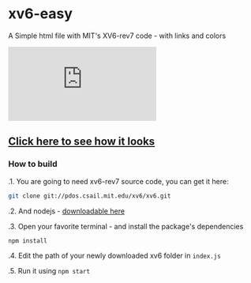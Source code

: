 # xv6-easy
A Simple html file with MIT's XV6-rev7 code - with links and colors

![xv6-easy](http://free.pagepeeker.com/v2/thumbs.php?size=x&url=htmlpreview.github.io%2F%3Fhttps%3A%2F%2Fraw.githubusercontent.com%2Fnadav-dav%2Fxv6-easy%2Fmaster%2Fxv6.html)

## [Click here to see how it looks](https://cdn.rawgit.com/nadav-dav/xv6-easy/master/xv6.html)

### How to build
.1. You are going to need xv6-rev7 source code, you can get it here:
```bash
git clone git://pdos.csail.mit.edu/xv6/xv6.git
```

.2. And nodejs - [downloadable here](http://nodejs.org)

.3. Open your favorite terminal - and install the package's dependencies 
```bash
npm install
```

.4. Edit the path of your newly downloaded xv6 folder in `index.js`

.5. Run it using ```npm start```
